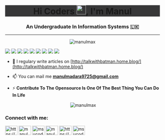 <h1 align="center" style="background-color:#373738;">Hi Coders <img src="https://raw.githubusercontent.com/MartinHeinz/MartinHeinz/master/wave.gif" width="30px">, <b> I'm Manul</b></h1>
<h3 align="center">An Undergraduate In Information Systems &#127473;&#127472;</h3>
<hr>
	
<p align="center"> <img src="https://komarev.com/ghpvc/?username=manulmax&label=Profile%20views&color=0e75b6&style=flat" alt="manulmax" /></p>

![](https://img.shields.io/badge/Linux-&#128150;-informational?style=flat&logo=<LOGO_NAME>&logoColor=white&color=323334) ![](https://img.shields.io/badge/Coding-&#128077;-informational?style=flat&logo=<LOGO_NAME>&logoColor=white&color=323334) ![](https://img.shields.io/badge/Working-&#128077;-informational?style=flat&logo=<LOGO_NAME>&logoColor=white&color=323334) ![](https://img.shields.io/badge/Studying-&#128077;-informational?style=flat&logo=<LOGO_NAME>&logoColor=white&color=323334) ![](https://img.shields.io/badge/Sleeping-&#128077;-informational?style=flat&logo=<LOGO_NAME>&logoColor=white&color=323334) ![](https://img.shields.io/badge/Contributing-&#128077;-informational?style=flat&logo=<LOGO_NAME>&logoColor=white&color=323334) ![](https://img.shields.io/badge/Searching-&#128077;-informational?style=flat&logo=<LOGO_NAME>&logoColor=white&color=323334) ![](https://img.shields.io/badge/competiting-&#128077;-informational?style=flat&logo=<LOGO_NAME>&logoColor=white&color=323334) ![](https://img.shields.io/badge/Innovating-&#128150;-informational?style=flat&logo=<LOGO_NAME>&logoColor=white&color=323334)

<!-- <p align="left"> <img src="" alt="manulmax" /> </p> -->

- 📝 I regulary write articles on [http://talkwithbatman.home.blog/](http://talkwithbatman.home.blog/)

- 📫 You can mail me **manulmadara9725@gmail.com**

- ⚡  **Contribute To The Opensource Is One Of The Best Thing You Can Do In Life**

<p align="center">&nbsp;<img align="center" src="https://github-readme-stats.vercel.app/api?username=manulmax&theme=dark&show_icons=true" alt="manulmax" /></p>

<p align="center" style="background-color:#373738;">
<h3 align="left">Connect with me:</h3>
<a href="https://dev.to/https://dev.to/manulmax" target="blank"><img align="center" src="https://cdn.jsdelivr.net/npm/simple-icons@3.0.1/icons/dev-dot-to.svg" alt="https://dev.to/manulmax" height="30" width="40" /></a>
<a href="https://linkedin.com/in/manul madara" target="blank"><img align="center" src="https://cdn.jsdelivr.net/npm/simple-icons@3.0.1/icons/linkedin.svg" alt="manul madara" height="30" width="40" /></a>
<a href="https://kaggle.com/msucoders_ha20" target="blank"><img align="center" src="https://cdn.jsdelivr.net/npm/simple-icons@3.0.1/icons/kaggle.svg" alt="msucoders_ha20" height="30" width="40" /></a>
<a href="https://instagram.com/manul_madara" target="blank"><img align="center" src="https://cdn.jsdelivr.net/npm/simple-icons@3.0.1/icons/instagram.svg" alt="manul_madara" height="30" width="40" /></a>
<a href="https://www.youtube.com/c/https://www.youtube.com/channel/ucpc18epsya_qbef7qu1moqq?view_as=subscriber" target="blank"><img align="center" src="https://cdn.jsdelivr.net/npm/simple-icons@3.0.1/icons/youtube.svg" alt="https://www.youtube.com/channel/ucpc18epsya_qbef7qu1moqq?view_as=subscriber" height="30" width="40" /></a>
<a href="https://www.hackerrank.com/msucoders_ha20" target="blank"><img align="center" src="https://cdn.jsdelivr.net/npm/simple-icons@3.0.1/icons/hackerrank.svg" alt="msucoders_ha20" height="30" width="40" /></a>

</p>

	


